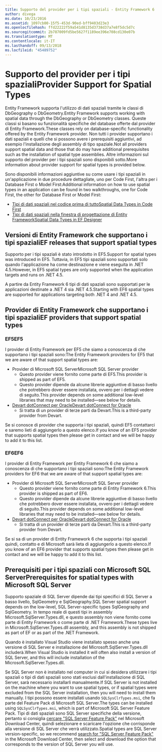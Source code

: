 ```yaml
---
title: Supporto del provider per i tipi spaziali - Entity Framework 6
author: divega
ms.date: 10/23/2016
ms.assetid: 1097cb00-15f5-453d-90ed-bff9403d23e3
ms.openlocfilehash: ffd22222f59a541d8135d3738d37a7e8f5dc5d7c
ms.sourcegitcommit: 2b787009fd5be5627f1189ee396e708cd130e07b
ms.translationtype: MT
ms.contentlocale: it-IT
ms.lasthandoff: 09/13/2018
ms.locfileid: "45489752"
---
```

# <a name="provider-support-for-spatial-types"></a><span data-ttu-id="41ef7-102">Supporto del provider per i tipi spaziali</span><span class="sxs-lookup"><span data-stu-id="41ef7-102">Provider Support for Spatial Types</span></span>
<span data-ttu-id="41ef7-103">Entity Framework supporta l'utilizzo di dati spaziali tramite le classi di DbGeography o DbGeometry.</span><span class="sxs-lookup"><span data-stu-id="41ef7-103">Entity Framework supports working with spatial data through the DbGeography or DbGeometry classes.</span></span> <span data-ttu-id="41ef7-104">Queste classi si basano su funzionalità specifiche del database offerte dal provider di Entity Framework.</span><span class="sxs-lookup"><span data-stu-id="41ef7-104">These classes rely on database-specific functionality offered by the Entity Framework provider.</span></span> <span data-ttu-id="41ef7-105">Non tutti i provider supportano i dati spaziali e quelli che si possono avere i prerequisiti aggiuntivi, ad esempio l'installazione degli assembly di tipo spaziale.</span><span class="sxs-lookup"><span data-stu-id="41ef7-105">Not all providers support spatial data and those that do may have additional prerequisites such as the installation of spatial type assemblies.</span></span> <span data-ttu-id="41ef7-106">Altre informazioni sul supporto del provider per i tipi spaziali sono disponibili sotto.</span><span class="sxs-lookup"><span data-stu-id="41ef7-106">More information about provider support for spatial types is provided below.</span></span>  

<span data-ttu-id="41ef7-107">Sono disponibili informazioni aggiuntive su come usare i tipi spaziali in un'applicazione in due procedure dettagliate, uno per Code First, l'altra per i Database First o Model First:</span><span class="sxs-lookup"><span data-stu-id="41ef7-107">Additional information on how to use spatial types in an application can be found in two walkthroughs, one for Code First, the other for Database First or Model First:</span></span>  

- [<span data-ttu-id="41ef7-108">Tipi di dati spaziali nel codice prima di tutto</span><span class="sxs-lookup"><span data-stu-id="41ef7-108">Spatial Data Types in Code First</span></span>](~/ef6/modeling/code-first/data-types/spatial.md)  
- [<span data-ttu-id="41ef7-109">Tipi di dati spaziali nella finestra di progettazione di Entity Framework</span><span class="sxs-lookup"><span data-stu-id="41ef7-109">Spatial Data Types in EF Designer</span></span>](~/ef6/modeling/designer/data-types/spatial.md)  

## <a name="ef-releases-that-support-spatial-types"></a><span data-ttu-id="41ef7-110">Versioni di Entity Framework che supportano i tipi spaziali</span><span class="sxs-lookup"><span data-stu-id="41ef7-110">EF releases that support spatial types</span></span>  

<span data-ttu-id="41ef7-111">Supporto per i tipi spaziali è stato introdotto in EF5.</span><span class="sxs-lookup"><span data-stu-id="41ef7-111">Support for spatial types was introduced in EF5.</span></span> <span data-ttu-id="41ef7-112">Tuttavia, in EF5 tipi spaziali sono supportati solo quando l'applicazione ha come destinazione e viene eseguita in .NET 4.5.</span><span class="sxs-lookup"><span data-stu-id="41ef7-112">However, in EF5 spatial types are only supported when the application targets and runs on .NET 4.5.</span></span>  

<span data-ttu-id="41ef7-113">A partire da Entity Framework 6 tipi di dati spaziali sono supportati per le applicazioni destinate a .NET 4 sia .NET 4.5.</span><span class="sxs-lookup"><span data-stu-id="41ef7-113">Starting with EF6 spatial types are supported for applications targeting both .NET 4 and .NET 4.5.</span></span>  

## <a name="ef-providers-that-support-spatial-types"></a><span data-ttu-id="41ef7-114">Provider di Entity Framework che supportano i tipi spaziali</span><span class="sxs-lookup"><span data-stu-id="41ef7-114">EF providers that support spatial types</span></span>  

### <a name="ef5"></a><span data-ttu-id="41ef7-115">EF5</span><span class="sxs-lookup"><span data-stu-id="41ef7-115">EF5</span></span>  

<span data-ttu-id="41ef7-116">I provider di Entity Framework per EF5 che siamo a conoscenza di che supportano i tipi spaziali sono:</span><span class="sxs-lookup"><span data-stu-id="41ef7-116">The Entity Framework providers for EF5 that we are aware of that support spatial types are:</span></span>  

- <span data-ttu-id="41ef7-117">Provider di Microsoft SQL Server</span><span class="sxs-lookup"><span data-stu-id="41ef7-117">Microsoft SQL Server provider</span></span>  
    - <span data-ttu-id="41ef7-118">Questo provider viene fornito come parte di EF5.</span><span class="sxs-lookup"><span data-stu-id="41ef7-118">This provider is shipped as part of EF5.</span></span>  
    - <span data-ttu-id="41ef7-119">Questo provider dipende da alcune librerie aggiuntive di basso livello che potrebbero dover essere installata, ovvero per i dettagli vedere di seguito.</span><span class="sxs-lookup"><span data-stu-id="41ef7-119">This provider depends on some additional low-level libraries that may need to be installed—see below for details.</span></span>  
- [<span data-ttu-id="41ef7-120">Devart dotConnect per Oracle</span><span class="sxs-lookup"><span data-stu-id="41ef7-120">Devart dotConnect for Oracle</span></span>](http://www.devart.com/dotconnect/oracle/)  
    - <span data-ttu-id="41ef7-121">Si tratta di un provider di terze parti da Devart.</span><span class="sxs-lookup"><span data-stu-id="41ef7-121">This is a third-party provider from Devart.</span></span>  

<span data-ttu-id="41ef7-122">Se si conosce di provider che supporta i tipi spaziali, quindi EF5 contattarci e saremo lieti di aggiungerlo a questo elenco.</span><span class="sxs-lookup"><span data-stu-id="41ef7-122">If you know of an EF5 provider that supports spatial types then please get in contact and we will be happy to add it to this list.</span></span>  

### <a name="ef6"></a><span data-ttu-id="41ef7-123">EF6</span><span class="sxs-lookup"><span data-stu-id="41ef7-123">EF6</span></span>  

<span data-ttu-id="41ef7-124">I provider di Entity Framework per Entity Framework 6 che siamo a conoscenza di che supportano i tipi spaziali sono:</span><span class="sxs-lookup"><span data-stu-id="41ef7-124">The Entity Framework providers for EF6 that we are aware of that support spatial types are:</span></span>  

- <span data-ttu-id="41ef7-125">Provider di Microsoft SQL Server</span><span class="sxs-lookup"><span data-stu-id="41ef7-125">Microsoft SQL Server provider</span></span>  
    - <span data-ttu-id="41ef7-126">Questo provider viene fornito come parte di Entity Framework 6.</span><span class="sxs-lookup"><span data-stu-id="41ef7-126">This provider is shipped as part of EF6.</span></span>  
    - <span data-ttu-id="41ef7-127">Questo provider dipende da alcune librerie aggiuntive di basso livello che potrebbero dover essere installata, ovvero per i dettagli vedere di seguito.</span><span class="sxs-lookup"><span data-stu-id="41ef7-127">This provider depends on some additional low-level libraries that may need to be installed—see below for details.</span></span>  
- [<span data-ttu-id="41ef7-128">Devart dotConnect per Oracle</span><span class="sxs-lookup"><span data-stu-id="41ef7-128">Devart dotConnect for Oracle</span></span>](http://www.devart.com/dotconnect/oracle/)  
    - <span data-ttu-id="41ef7-129">Si tratta di un provider di terze parti da Devart.</span><span class="sxs-lookup"><span data-stu-id="41ef7-129">This is a third-party provider from Devart.</span></span>  

<span data-ttu-id="41ef7-130">Se si sa di un provider di Entity Framework 6 che supporta i tipi spaziali quindi, contatto e di Microsoft sarà lieta di aggiungerlo a questo elenco.</span><span class="sxs-lookup"><span data-stu-id="41ef7-130">If you know of an EF6 provider that supports spatial types then please get in contact and we will be happy to add it to this list.</span></span>  

## <a name="prerequisites-for-spatial-types-with-microsoft-sql-server"></a><span data-ttu-id="41ef7-131">Prerequisiti per i tipi spaziali con Microsoft SQL Server</span><span class="sxs-lookup"><span data-stu-id="41ef7-131">Prerequisites for spatial types with Microsoft SQL Server</span></span>  

<span data-ttu-id="41ef7-132">Supporto spaziale di SQL Server dipende dai tipi specifici di SQL Server a basso livello, SqlGeometry e SqlGeography.</span><span class="sxs-lookup"><span data-stu-id="41ef7-132">SQL Server spatial support depends on the low-level, SQL Server-specific types SqlGeography and SqlGeometry.</span></span> <span data-ttu-id="41ef7-133">In tempo reale di questi tipi in assembly Microsoft.SqlServer.Types.dll, e questo assembly non viene fornito come parte di Entity Framework o come parte di .NET Framework.</span><span class="sxs-lookup"><span data-stu-id="41ef7-133">These types live in Microsoft.SqlServer.Types.dll assembly, and this assembly is not shipped as part of EF or as part of the .NET Framework.</span></span>  

<span data-ttu-id="41ef7-134">Quando è installato Visual Studio viene installato spesso anche una versione di SQL Server e installazione del Microsoft.SqlServer.Types.dll includerà.</span><span class="sxs-lookup"><span data-stu-id="41ef7-134">When Visual Studio is installed it will often also install a version of SQL Server, and this will include installation of the Microsoft.SqlServer.Types.dll.</span></span>  

<span data-ttu-id="41ef7-135">Se SQL Server non è installato nel computer in cui si desidera utilizzare i tipi spaziali o tipi di dati spaziali sono stati esclusi dall'installazione di SQL Server, sarà necessario installarli manualmente.</span><span class="sxs-lookup"><span data-stu-id="41ef7-135">If SQL Server is not installed on the machine where you want to use spatial types, or if spatial types were excluded from the SQL Server installation, then you will need to install them manually.</span></span> <span data-ttu-id="41ef7-136">I tipi possono essere installati usando `SQLSysClrTypes.msi`, che fa parte del Feature Pack di Microsoft SQL Server.</span><span class="sxs-lookup"><span data-stu-id="41ef7-136">The types can be installed using `SQLSysClrTypes.msi`, which is part of Microsoft SQL Server Feature Pack.</span></span> <span data-ttu-id="41ef7-137">Tipi di dati spaziali sono SQL Server specifiche della versione, pertanto si consiglia [cercare "SQL Server Feature Pack"](https://www.microsoft.com/en-us/search/result.aspx?q=sql+server+feature+pack) nel Microsoft Download Center, quindi selezionare e scaricare l'opzione che corrisponde alla versione di SQL Server che verrà utilizzato.</span><span class="sxs-lookup"><span data-stu-id="41ef7-137">Spatial types are SQL Server version-specific, so we recommend [search for "SQL Server Feature Pack"](https://www.microsoft.com/en-us/search/result.aspx?q=sql+server+feature+pack) in the Microsoft Download Center, then select and download the option that corresponds to the version of SQL Server you will use.</span></span>
